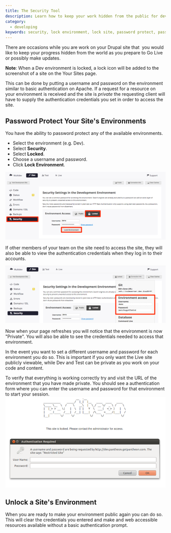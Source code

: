 ```yaml
---
title: The Security Tool
description: Learn how to keep your work hidden from the public for development or updates.
category:
  - developing
keywords: security, lock environment, lock site, password protect, password protection, unlock site
---
```

There are occasions while you are work on your Drupal site that  you would like to keep your progress hidden from the world as you prepare to Go Live or possibly make updates.

**Note**: When a Dev environment is locked, a lock icon will be added to the screenshot of a site on the Your Sites page.


This can be done by putting a username and password on the environment similar to basic authentication on Apache. If a request for a resource on your environment is received and the site is _private_ the requesting client will have to supply the authentication credentials you set in order to access the site.

## Password Protect Your Site's Environments


You have the ability to password protect any of the available environments.

- Select the environment (e.g. Dev).
- Select **Security**.
- Select **Locked**.
- Choose a username and password.
- Click **Lock Environment**.

![Lock environment](/source/docs/assets/images/lock-environment.png)

If other members of your team on the site need to access the site, they will also be able to view the authentication credentials when they log in to their accounts.

![Credentials](/source/docs/assets/images/environment-access.png)

Now when your page refreshes you will notice that the environment is now "Private". You will also be able to see the credentials needed to access that environment.

In the event you want to set a different username and password for each environment you do so. This is important if you only want the Live site publicly viewable, while Dev and Test can be private as you work on your code and content.


To verify that everything is working correctly try and visit the URL of the environment that you have made private. You should see a authentication form where you can enter the username and password for that environment to start your session.  
![](/source/docs/assets/images/desk_images/62465.png)
## Unlock a Site's Environment




When you are ready to make your environment public again you can do so. This will clear the credentials you entered and make and web accessible resources available without a basic authentication prompt.
